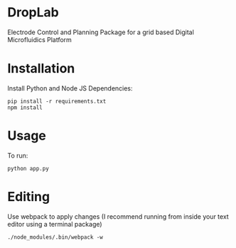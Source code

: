 # DropLab
Electrode Control and Planning Package for a grid based Digital Microfluidics Platform


# Installation

Install Python and Node JS Dependencies:

    pip install -r requirements.txt
    npm install

# Usage

To run:

    python app.py

# Editing

Use webpack to apply changes (I recommend running from inside your text editor using a terminal package)

    ./node_modules/.bin/webpack -w
